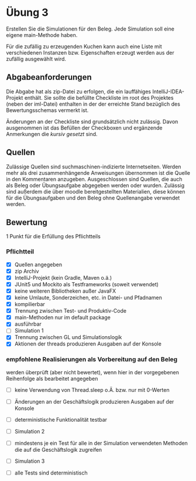# Übung 3
Erstellen Sie die Simulationen für den Beleg. Jede Simulation soll eine eigene main-Methode haben.

Für die zufällig zu erzeugenden Kuchen kann auch eine Liste mit verschiedenen Instanzen bzw. Eigenschaften erzeugt werden aus der zufällig ausgewählt wird.

## Abgabeanforderungen
Die Abgabe hat als zip-Datei zu erfolgen, die ein lauffähiges IntelliJ-IDEA-Projekt enthält. Sie sollte die befüllte Checkliste im root des Projektes (neben der iml-Datei) enthalten in der der erreichte Stand bezüglich des Bewertungsschemas vermerkt ist.

Änderungen an der Checkliste sind grundsätzlich nicht zulässig. Davon ausgenommen ist das Befüllen der Checkboxen und ergänzende Anmerkungen die _kursiv gesetzt_ sind.
## Quellen
Zulässige Quellen sind suchmaschinen-indizierte Internetseiten. Werden mehr als drei zusammenhängende Anweisungen übernommen ist die Quelle in den Kommentaren anzugeben. Ausgeschlossen sind Quellen, die auch als Beleg oder Übungsaufgabe abgegeben werden oder wurden. Zulässig sind außerdem die über moodle bereitgestellten Materialien, diese können für die Übungsaufgaben und den Beleg ohne Quellenangabe verwendet werden.
## Bewertung
1 Punkt für die Erfüllung des Pflichtteils
### Pflichtteil
- [x] Quellen angegeben
- [x] zip Archiv
- [x] IntelliJ-Projekt (kein Gradle, Maven o.ä.)
- [x] JUnit5 und Mockito als Testframeworks (soweit verwendet)
- [x] keine weiteren Bibliotheken außer JavaFX
- [x] keine Umlaute, Sonderzeichen, etc. in Datei- und Pfadnamen
- [x] kompilierbar
- [x] Trennung zwischen Test- und Produktiv-Code
- [x] main-Methoden nur im default package
- [x] ausführbar
- [ ] Simulation 1
- [x] Trennung zwischen GL und Simulationslogik
- [x] Aktionen der threads produzieren Ausgaben auf der Konsole
### empfohlene Realisierungen als Vorbereitung auf den Beleg
werden überprüft (aber nicht bewertet), wenn hier in der vorgegebenen Reihenfolge als bearbeitet angegeben
- [ ] keine Verwendung von Thread.sleep o.Ä. bzw. nur mit 0-Werten
- [ ] Änderungen an der Geschäftslogik produzieren Ausgaben auf der Konsole
- [ ] deterministische Funktionalität testbar
- [ ] Simulation 2
- [ ] mindestens je ein Test für alle in der Simulation verwendeten Methoden die auf die Geschäftslogik zugreifen
- [ ] Simulation 3
- [ ] alle Tests sind deterministisch


